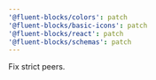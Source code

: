 ```yaml
---
'@fluent-blocks/colors': patch
'@fluent-blocks/basic-icons': patch
'@fluent-blocks/react': patch
'@fluent-blocks/schemas': patch
---
```


Fix strict peers.
